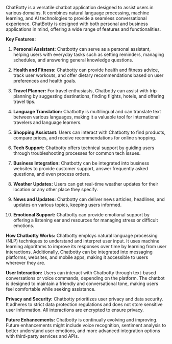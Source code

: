 ChatBotty is a versatile chatbot application designed to assist users in various domains. It combines natural language processing, machine learning, and AI technologies to provide a seamless conversational experience. ChatBotty is designed with both personal and business applications in mind, offering a wide range of features and functionalities.

**Key Features:**

1. **Personal Assistant:** Chatbotty can serve as a personal assistant, helping users with everyday tasks such as setting reminders, managing schedules, and answering general knowledge questions.

2. **Health and Fitness:** Chatbotty can provide health and fitness advice, track user workouts, and offer dietary recommendations based on user preferences and health goals.

3. **Travel Planner:** For travel enthusiasts, Chatbotty can assist with trip planning by suggesting destinations, finding flights, hotels, and offering travel tips.

4. **Language Translation:** Chatbotty is multilingual and can translate text between various languages, making it a valuable tool for international travelers and language learners.

5. **Shopping Assistant:** Users can interact with Chatbotty to find products, compare prices, and receive recommendations for online shopping.

6. **Tech Support:** Chatbotty offers technical support by guiding users through troubleshooting processes for common tech issues.

7. **Business Integration:** Chatbotty can be integrated into business websites to provide customer support, answer frequently asked questions, and even process orders.

8. **Weather Updates:** Users can get real-time weather updates for their location or any other place they specify.

9. **News and Updates:** Chatbotty can deliver news articles, headlines, and updates on various topics, keeping users informed.

10. **Emotional Support:** Chatbotty can provide emotional support by offering a listening ear and resources for managing stress or difficult emotions.

**How Chatbotty Works:**
Chatbotty employs natural language processing (NLP) techniques to understand and interpret user input. It uses machine learning algorithms to improve its responses over time by learning from user interactions. Additionally, Chatbotty can be integrated into messaging platforms, websites, and mobile apps, making it accessible to users wherever they are.

**User Interaction:**
Users can interact with Chatbotty through text-based conversations or voice commands, depending on the platform. The chatbot is designed to maintain a friendly and conversational tone, making users feel comfortable while seeking assistance.

**Privacy and Security:**
Chatbotty prioritizes user privacy and data security. It adheres to strict data protection regulations and does not store sensitive user information. All interactions are encrypted to ensure privacy.

**Future Enhancements:**
Chatbotty is continually evolving and improving. Future enhancements might include voice recognition, sentiment analysis to better understand user emotions, and more advanced integration options with third-party services and APIs.

